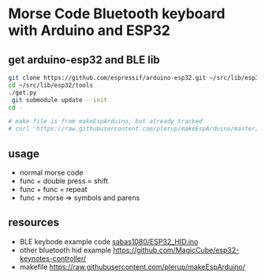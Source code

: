 # Morse Code Bluetooth keyboard with Arduino and ESP32

## get arduino-esp32 and BLE lib 
```bash
git clone https://github.com/espressif/arduino-esp32.git ~/src/lib/esp32
cd ~/src/lib/esp32/tools
./get.py  
 git submodule update --init
cd - 

# make file is from makeEspArduino, but already tracked
# curl 'https://raw.githubusercontent.com/plerup/makeEspArduino/master/makeEspArduino.mk' > Makefile
```


## usage
* normal morse code
* func + double press = shift
* func + func = repeat
* func + morse => symbols and parens

## resources
* BLE keybode example code [sabas1080/ESP32_HID.ino](https://gist.github.com/sabas1080/93115fb66e09c9b40e5857a19f3e7787)
* other bluetooth hid example https://github.com/MagicCube/esp32-keynotes-controller/
* makefile https://raw.githubusercontent.com/plerup/makeEspArduino/
